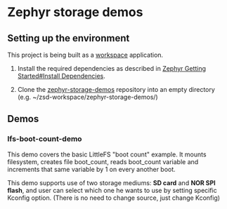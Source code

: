 # Zephyr storage demos

## Setting up the environment
This project is being built as a [workspace](https://docs.zephyrproject.org/4.0.0/develop/application/index.html#zephyr-workspace-application) application.

1. Install the required dependencies as described in [Zephyr Getting Started#Install Dependencies](https://docs.zephyrproject.org/4.0.0/develop/getting_started/index.html#install-dependencies).

2. Clone the [zephyr-storage-demos](https://github.com/filipembedded/zephyr-storage-demos) repository into an empty directory (e.g. ~/zsd-workspace/zephyr-storage-demos/) 

## Demos
### lfs-boot-count-demo

This demo covers the basic LittleFS "boot count" example. It mounts filesystem, creates file boot_count, reads boot_count variable and increments that same variable by 1 on every another boot.

This demo supports use of two storage mediums: **SD card** and **NOR SPI flash**, and user can select which one he wants to use by setting specific Kconfig option. (There is no need to change source, just change Kconfig)

